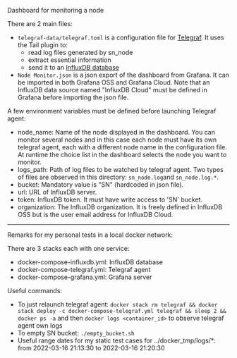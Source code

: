 Dashboard for monitoring a node

There are 2 main files:
- `telegraf-data/telegraf.toml` is a configuration file for [Telegraf](https://docs.influxdata.com/telegraf/v1.21/). It uses the Tail plugin to:
    - read log files generated by sn_node
    - extract essential information
    - send it to an [InfluxDB database](https://docs.influxdata.com/)
- `Node Monitor.json` is a json export of the dashboard from Grafana. It can be imported in both Grafana OSS and Grafana Cloud. Note that an InfluxDB data source named "InfluxDB Cloud" must be defined in Grafana before importing the json file.

A few environment variables must be defined before launching Telegraf agent:
- node_name: Name of the node displayed in the dashboard. You can monitor several nodes and in this case each node must have its own telegraf agent, each with a different node name in the configuration file. At runtime the choice list in the dashboard selects the node you want to monitor.
- logs_path: Path of log files to be watched by telegraf agent. Two types of files are observed in this directory: `sn_node.log`and `sn_node.log.*`.
- bucket: Mandatory value is "SN" (hardcoded in json file).
- url: URL of InfluxDB server.
- token: InfluxDB token. It must have write access to 'SN' bucket.
- organization: The InfluxDB organization. It is freely defined in InfluxDB OSS but is the user email address for InfluxDB Cloud.

---

Remarks for my personal tests in a local docker network:

There are 3 stacks each with one service:
- docker-compose-influxdb.yml: InfluxDB database
- docker-compose-telegraf.yml: Telegraf agent
- docker-compose-grafana.yml: Grafana server

Useful commands:
- To just relaunch telegraf agent: `docker stack rm telegraf && docker stack deploy -c docker-compose-telegraf.yml telegraf && sleep 2 && docker ps -a` and then `docker logs <container_id>` to observe telegraf agent own logs
- To empty SN bucket: `./empty_bucket.sh`
- Useful range dates for my static test cases for ../docker_tmp/logs/*: from 2022-03-16 21:13:30 to 2022-03-16 21:20:30
